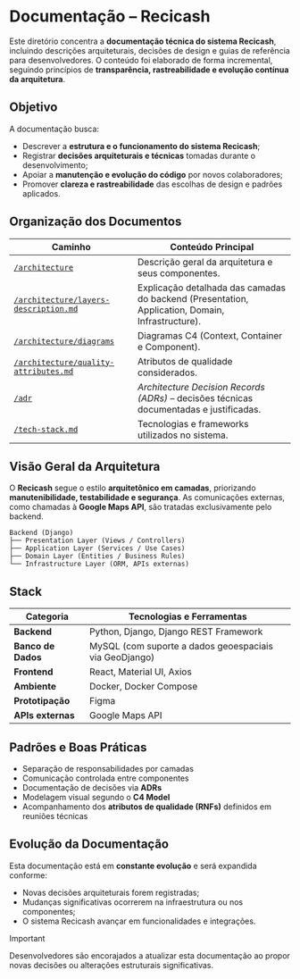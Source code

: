 # Documentação – Recicash

Este diretório concentra a **documentação técnica do sistema Recicash**, incluindo descrições arquiteturais, decisões de design e guias de referência para desenvolvedores.
O conteúdo foi elaborado de forma incremental, seguindo princípios de **transparência, rastreabilidade e evolução contínua da arquitetura**.

## Objetivo

A documentação busca:

* Descrever a **estrutura e o funcionamento do sistema Recicash**;
* Registrar **decisões arquiteturais e técnicas** tomadas durante o desenvolvimento;
* Apoiar a **manutenção e evolução do código** por novos colaboradores;
* Promover **clareza e rastreabilidade** das escolhas de design e padrões aplicados.

## Organização dos Documentos

| Caminho                                                                                                                                                  | Conteúdo Principal                                                                               |
| -------------------------------------------------------------------------------------------------------------------------------------------------------- | ------------------------------------------------------------------------------------------------ |
| [`/architecture`](https://github.com/recicash-app/recicash/tree/docs/initial-architecture/docs/architecture)                                             | Descrição geral da arquitetura e seus componentes.                                               |
| [`/architecture/layers-description.md`](https://github.com/recicash-app/recicash/blob/docs/initial-architecture/docs/architecture/layers-description.md) | Explicação detalhada das camadas do backend (Presentation, Application, Domain, Infrastructure). |
| [`/architecture/diagrams`](https://github.com/recicash-app/recicash/tree/docs/initial-architecture/docs/architecture/diagrams)                           | Diagramas C4 (Context, Container e Component).                                                   |
| [`/architecture/quality-attributes.md`](https://github.com/recicash-app/recicash/blob/docs/initial-architecture/docs/architecture/quality-attributes.md) | Atributos de qualidade considerados.                                 |
| [`/adr`](https://github.com/recicash-app/recicash/tree/docs/initial-architecture/docs/adr)                                                               | *Architecture Decision Records (ADRs)* – decisões técnicas documentadas e justificadas.          |
| [`/tech-stack.md`](https://github.com/recicash-app/recicash/blob/docs/initial-architecture/docs/architecture/tech-stack.md)                              | Tecnologias e frameworks utilizados no sistema.                                                  |

## Visão Geral da Arquitetura

O **Recicash** segue o estilo **arquitetônico em camadas**, priorizando **manutenibilidade, testabilidade e segurança**.
As comunicações externas, como chamadas à **Google Maps API**, são tratadas exclusivamente pelo backend.

```text
Backend (Django)
├── Presentation Layer (Views / Controllers)
├── Application Layer (Services / Use Cases)
├── Domain Layer (Entities / Business Rules)
└── Infrastructure Layer (ORM, APIs externas)
```

## Stack

| Categoria          | Tecnologias e Ferramentas                              |
| ------------------ | ------------------------------------------------------ |
| **Backend**        | Python, Django, Django REST Framework                  |
| **Banco de Dados** | MySQL (com suporte a dados geoespaciais via GeoDjango) |
| **Frontend**       | React, Material UI, Axios                              |
| **Ambiente**       | Docker, Docker Compose                                 |
| **Prototipação**   | Figma                                                  |
| **APIs externas**  | Google Maps API                                        |

## Padrões e Boas Práticas

* Separação de responsabilidades por camadas
* Comunicação controlada entre componentes
* Documentação de decisões via **ADRs**
* Modelagem visual segundo o **C4 Model**
* Acompanhamento dos **atributos de qualidade (RNFs)** definidos em reuniões técnicas

## Evolução da Documentação

Esta documentação está em **constante evolução** e será expandida conforme:

* Novas decisões arquiteturais forem registradas;
* Mudanças significativas ocorrerem na infraestrutura ou nos componentes;
* O sistema Recicash avançar em funcionalidades e integrações.

> [!IMPORTANT]
> Desenvolvedores são encorajados a atualizar esta documentação ao propor novas decisões ou alterações estruturais significativas.